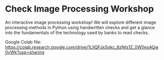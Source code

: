 # Check Image Processing Workshop
An interactive image processing workshop! We will explore different image processing methods in Python using handwritten checks and get a glance into the fundamentals of the technology used by banks to read checks.

Google Colab file: https://colab.research.google.com/drive/1LIlQFJxSokc_8zNts1Z_0W5esAQw0vWk?usp=sharing
